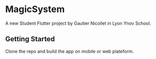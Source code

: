 # MagicSystem

A new Student Flutter project by Gautier Nicollet in Lyon Ynov School.

## Getting Started 

Clone the repo and build the app on mobile or web plateform.
